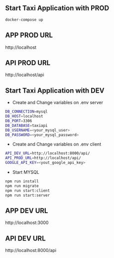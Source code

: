 ## Start Taxi Application with PROD

```sh
docker-compose up
```

## APP PROD URL

http://localhost

## API PROD URL

http://localhost/api

## Start Taxi Application with DEV

- Create and Change variables on .env server
```sh
DB_CONNECTION=mysql
DB_HOST=localhost
DB_PORT=3306
DB_DATABASE=taxiapi
DB_USERNAME=<your_mysql_user>
DB_PASSWORD=<your_mysql_password>
```
- Create and Change variables on .env client

```sh
API_DEV_URL=http://localhost:8000/api/
API_PROD_URL=http://localhost/api/
GOOGLE_API_KEY=<yout_google_api_key>
```
- Start MYSQL

```sh
npm run install
npm run migrate
npm run start:client
npm run start:server
```

## APP DEV URL

http://localhost:3000

## API DEV URL

http://localhost:8000/api

